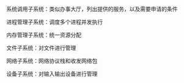 系统调用子系统：类似办事大厅，列出提供的服务，以及需要申请的条件

进程管理子系统：调度多个进程并发执行

内存管理子系统：统一资源分配

文件子系统：对文件进行管理

网络子系统：网络协议栈和收发网络包

设备子系统：对输入输出设备进行管理

